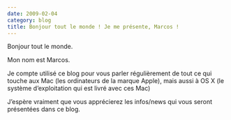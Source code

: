 ```yaml
---
date: 2009-02-04
category: blog
title: Bonjour tout le monde ! Je me présente, Marcos !
---
```

Bonjour tout le monde.

Mon nom est Marcos.

Je compte utilisé ce blog pour vous parler régulièrement de tout ce qui touche aux Mac (les ordinateurs de la marque Apple), mais aussi à OS X (le système d’exploitation qui est livré avec ces Mac)

J’espère vraiment que vous apprécierez les infos/news qui vous seront présentées dans ce blog.


